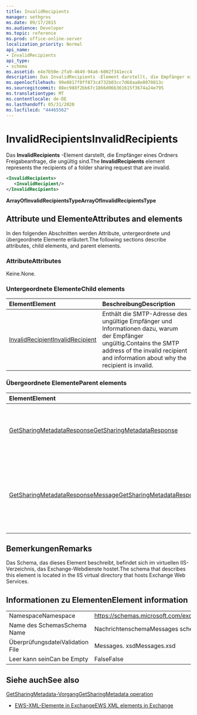 ```yaml
---
title: InvalidRecipients
manager: sethgros
ms.date: 09/17/2015
ms.audience: Developer
ms.topic: reference
ms.prod: office-online-server
localization_priority: Normal
api_name:
- InvalidRecipients
api_type:
- schema
ms.assetid: e4e7b50e-2fa9-4649-94a6-6002f341ecc4
description: Das InvalidRecipients -Element darstellt, die Empfänger eines Ordners Freigabeanfrage, die ungültig sind.
ms.openlocfilehash: 99e0817f0ff873c4732b03cc7d68aa8e0070813c
ms.sourcegitcommit: 88ec988f2bb67c1866d06b361615f3674a24e795
ms.translationtype: MT
ms.contentlocale: de-DE
ms.lasthandoff: 05/31/2020
ms.locfileid: "44465562"
---
```

# <a name="invalidrecipients"></a><span data-ttu-id="7be05-103">InvalidRecipients</span><span class="sxs-lookup"><span data-stu-id="7be05-103">InvalidRecipients</span></span>

<span data-ttu-id="7be05-104">Das **InvalidRecipients** -Element darstellt, die Empfänger eines Ordners Freigabeanfrage, die ungültig sind.</span><span class="sxs-lookup"><span data-stu-id="7be05-104">The **InvalidRecipients** element represents the recipients of a folder sharing request that are invalid.</span></span> 
  
```XML
<InvalidRecipients>
   <InvalidRecipient/>
</InvalidRecipients>
```

 <span data-ttu-id="7be05-105">**ArrayOfInvalidRecipientsType**</span><span class="sxs-lookup"><span data-stu-id="7be05-105">**ArrayOfInvalidRecipientsType**</span></span>
## <a name="attributes-and-elements"></a><span data-ttu-id="7be05-106">Attribute und Elemente</span><span class="sxs-lookup"><span data-stu-id="7be05-106">Attributes and elements</span></span>

<span data-ttu-id="7be05-107">In den folgenden Abschnitten werden Attribute, untergeordnete und übergeordnete Elemente erläutert.</span><span class="sxs-lookup"><span data-stu-id="7be05-107">The following sections describe attributes, child elements, and parent elements.</span></span>
  
### <a name="attributes"></a><span data-ttu-id="7be05-108">Attribute</span><span class="sxs-lookup"><span data-stu-id="7be05-108">Attributes</span></span>

<span data-ttu-id="7be05-109">Keine.</span><span class="sxs-lookup"><span data-stu-id="7be05-109">None.</span></span>
  
### <a name="child-elements"></a><span data-ttu-id="7be05-110">Untergeordnete Elemente</span><span class="sxs-lookup"><span data-stu-id="7be05-110">Child elements</span></span>

|<span data-ttu-id="7be05-111">**Element**</span><span class="sxs-lookup"><span data-stu-id="7be05-111">**Element**</span></span>|<span data-ttu-id="7be05-112">**Beschreibung**</span><span class="sxs-lookup"><span data-stu-id="7be05-112">**Description**</span></span>|
|:-----|:-----|
|[<span data-ttu-id="7be05-113">InvalidRecipient</span><span class="sxs-lookup"><span data-stu-id="7be05-113">InvalidRecipient</span></span>](invalidrecipient.md) <br/> |<span data-ttu-id="7be05-114">Enthält die SMTP-Adresse des ungültige Empfänger und Informationen dazu, warum der Empfänger ungültig.</span><span class="sxs-lookup"><span data-stu-id="7be05-114">Contains the SMTP address of the invalid recipient and information about why the recipient is invalid.</span></span>  <br/> |
   
### <a name="parent-elements"></a><span data-ttu-id="7be05-115">Übergeordnete Elemente</span><span class="sxs-lookup"><span data-stu-id="7be05-115">Parent elements</span></span>

|<span data-ttu-id="7be05-116">**Element**</span><span class="sxs-lookup"><span data-stu-id="7be05-116">**Element**</span></span>|<span data-ttu-id="7be05-117">**Beschreibung**</span><span class="sxs-lookup"><span data-stu-id="7be05-117">**Description**</span></span>|
|:-----|:-----|
|[<span data-ttu-id="7be05-118">GetSharingMetadataResponse</span><span class="sxs-lookup"><span data-stu-id="7be05-118">GetSharingMetadataResponse</span></span>](getsharingmetadataresponse.md) <br/> |<span data-ttu-id="7be05-119">Definiert eine Antwort auf eine [GetSharingMetadata-Vorgang](getsharingmetadata-operation.md) an.</span><span class="sxs-lookup"><span data-stu-id="7be05-119">Defines a response to a [GetSharingMetadata operation](getsharingmetadata-operation.md) request.</span></span>  <br/> |
|[<span data-ttu-id="7be05-120">GetSharingMetadataResponseMessage</span><span class="sxs-lookup"><span data-stu-id="7be05-120">GetSharingMetadataResponseMessage</span></span>](getsharingmetadataresponsemessage.md) <br/> |<span data-ttu-id="7be05-121">Enthält den Status und das Ergebnis einer einzelnen [GetSharingMetadata-Vorgang](getsharingmetadata-operation.md) -Anforderung.</span><span class="sxs-lookup"><span data-stu-id="7be05-121">Contains the status and result of a single [GetSharingMetadata operation](getsharingmetadata-operation.md) request.</span></span>  <br/> |
   
## <a name="remarks"></a><span data-ttu-id="7be05-122">Bemerkungen</span><span class="sxs-lookup"><span data-stu-id="7be05-122">Remarks</span></span>

<span data-ttu-id="7be05-123">Das Schema, das dieses Element beschreibt, befindet sich im virtuellen IIS-Verzeichnis, das Exchange-Webdienste hostet.</span><span class="sxs-lookup"><span data-stu-id="7be05-123">The schema that describes this element is located in the IIS virtual directory that hosts Exchange Web Services.</span></span>
  
## <a name="element-information"></a><span data-ttu-id="7be05-124">Informationen zu Elementen</span><span class="sxs-lookup"><span data-stu-id="7be05-124">Element information</span></span>

|||
|:-----|:-----|
|<span data-ttu-id="7be05-125">Namespace</span><span class="sxs-lookup"><span data-stu-id="7be05-125">Namespace</span></span>  <br/> |https://schemas.microsoft.com/exchange/services/2006/messages  <br/> |
|<span data-ttu-id="7be05-126">Name des Schemas</span><span class="sxs-lookup"><span data-stu-id="7be05-126">Schema Name</span></span>  <br/> |<span data-ttu-id="7be05-127">Nachrichtenschema</span><span class="sxs-lookup"><span data-stu-id="7be05-127">Messages schema</span></span>  <br/> |
|<span data-ttu-id="7be05-128">Überprüfungsdatei</span><span class="sxs-lookup"><span data-stu-id="7be05-128">Validation File</span></span>  <br/> |<span data-ttu-id="7be05-129">Messages. xsd</span><span class="sxs-lookup"><span data-stu-id="7be05-129">Messages.xsd</span></span>  <br/> |
|<span data-ttu-id="7be05-130">Leer kann sein</span><span class="sxs-lookup"><span data-stu-id="7be05-130">Can be Empty</span></span>  <br/> |<span data-ttu-id="7be05-131">False</span><span class="sxs-lookup"><span data-stu-id="7be05-131">False</span></span>  <br/> |
   
## <a name="see-also"></a><span data-ttu-id="7be05-132">Siehe auch</span><span class="sxs-lookup"><span data-stu-id="7be05-132">See also</span></span>



[<span data-ttu-id="7be05-133">GetSharingMetadata-Vorgang</span><span class="sxs-lookup"><span data-stu-id="7be05-133">GetSharingMetadata operation</span></span>](getsharingmetadata-operation.md)


- [<span data-ttu-id="7be05-134">EWS-XML-Elemente in Exchange</span><span class="sxs-lookup"><span data-stu-id="7be05-134">EWS XML elements in Exchange</span></span>](ews-xml-elements-in-exchange.md)

